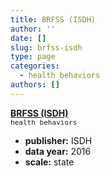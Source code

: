 ```yaml
---
title: BRFSS (ISDH)
author: ''
date: []
slug: brfss-isdh
type: page
categories:
  - health behaviors
authors: []
---
```


[**BRFSS (ISDH)**](https://www.in.gov/isdh/reports/brfss/2016/)  
<font size="2">`health behaviors`</font>

* **publisher:** ISDH
* **data year:** 2016
* **scale:** state
